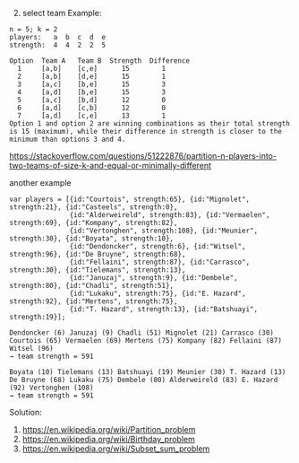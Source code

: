 2. select team
Example:
```
n = 5; k = 2  
players:   a  b  c  d  e  
strength:  4  4  2  2  5  

Option  Team A   Team B  Strength  Difference      
  1     [a,b]    [c,e]      15        1
  2     [a,b]    [d,e]      15        1   
  3     [a,c]    [b,e]      15        3
  4     [a,d]    [b,e]      15        3
  5     [a,c]    [b,d]      12        0
  6     [a,d]    [c,b]      12        0
  7     [a,d]    [c,e]      13        1
Option 1 and option 2 are winning combinations as their total strength is 15 (maximum), while their difference in strength is closer to the minimum than options 3 and 4.
```

https://stackoverflow.com/questions/51222876/partition-n-players-into-two-teams-of-size-k-and-equal-or-minimally-different

another example
```
var players = [{id:"Courtois", strength:65}, {id:"Mignolet", strength:21}, {id:"Casteels", strength:0},
               {id:"Alderweireld", strength:83}, {id:"Vermaelen", strength:69}, {id:"Kompany", strength:82},
               {id:"Vertonghen", strength:108}, {id:"Meunier", strength:30}, {id:"Boyata", strength:10},
               {id:"Dendoncker", strength:6}, {id:"Witsel", strength:96}, {id:"De Bruyne", strength:68},
               {id:"Fellaini", strength:87}, {id:"Carrasco", strength:30}, {id:"Tielemans", strength:13},
               {id:"Januzaj", strength:9}, {id:"Dembele", strength:80}, {id:"Chadli", strength:51},
               {id:"Lukaku", strength:75}, {id:"E. Hazard", strength:92}, {id:"Mertens", strength:75},
               {id:"T. Hazard", strength:13}, {id:"Batshuayi", strength:19}];
			   
Dendoncker (6) Januzaj (9) Chadli (51) Mignolet (21) Carrasco (30) Courtois (65) Vermaelen (69) Mertens (75) Kompany (82) Fellaini (87) Witsel (96)
→ team strength = 591

Boyata (10) Tielemans (13) Batshuayi (19) Meunier (30) T. Hazard (13) De Bruyne (68) Lukaku (75) Dembele (80) Alderweireld (83) E. Hazard (92) Vertonghen (108)
→ team strength = 591
```


Solution:
1. https://en.wikipedia.org/wiki/Partition_problem
2. https://en.wikipedia.org/wiki/Birthday_problem
3. https://en.wikipedia.org/wiki/Subset_sum_problem
